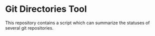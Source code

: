 # Git Directories Tool

This repository contains a script which can summarize the statuses of several git repositories.
